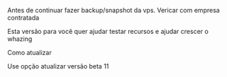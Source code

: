 Antes de continuar fazer backup/snapshot da vps. Vericar com empresa contratada

Esta versão para você quer ajudar testar recursos e ajudar crescer o whazing

Como atualizar

Use opção atualizar versão beta 11


